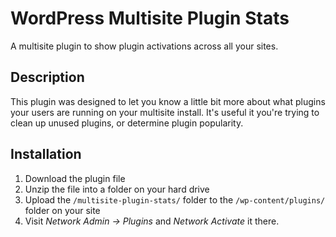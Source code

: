 WordPress Multisite Plugin Stats
================================

A multisite plugin to show plugin activations across all your sites. 

Description
-----------

This plugin was designed to let you know a little bit more about what plugins your users are running on your multisite install. It's useful it you're trying to clean up unused plugins, or determine plugin popularity. 

Installation
------------

1.  Download the plugin file
1.  Unzip the file into a folder on your hard drive
1.  Upload the `/multisite-plugin-stats/` folder to the `/wp-content/plugins/` folder on your site
1.  Visit *Network Admin -> Plugins* and *Network Activate* it there.



